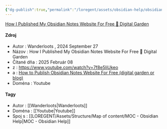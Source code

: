 ```yaml
---
{"dg-publish":true,"permalink":"/loregent/assets/obsidian-help/obsidian-publish-website/","noteIcon":""}
---
```



[How I Published My Obsidian Notes Website For Free 🏡 Digital Garden](https://www.youtube.com/watch?v=7f8e5IiUkeo)

#### Zdroj
- Autor : Wanderloots ,  2024 September 27
- Názov : How I Published My Obsidian Notes Website For Free 🏡 Digital Garden
- Čítané dňa : 2025 Február 08
- z : https://www.youtube.com/watch?v=7f8e5IiUkeo
- a : [How to Publish Obsidian Notes Website For Free (digital garden or blog)](https://wanderloots.xyz/digital-garden/tutorials/how-to-publish-obsidian-notes-website-for-free-digital-garden-or-blog/)
- Doména : Youtube
<!--- ---------------------------------------------------------------------  -->
#### Tagy
- Autor : [[Wanderloots\|Wanderloots]]
- Doména : [[Youtube\|Youtube]]
- Spoj s : [[LOREGENT/Assets/Structure/Map of content/MOC - Obsidian Help\|MOC - Obsidian Help]]




